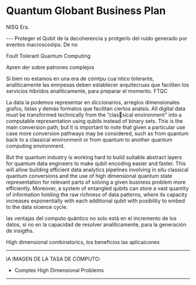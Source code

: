 # Quantum Globant Business Plan



NISQ Era.

--- Proteger el Qubit de la decoherencia y protgerlo del ruido generado por eventos macroscoóips. De no 

Foult Tolerant Quantum Computing 


Apren der sobre patrones complejos

Si bien  no estamos en una era de cómtpu cua´ntico tolerante, analiticamente las emrpesas deben establecer arquitecruas que faciliten los servicios híbridos analíticamente, para preparar el momento.
FTQC

La data la podemos representar en diccionarios, arreglos dimensionales grafos, listas y demás formatos que facilitan ciertos analsis.
All digital data must be transformed technically from the “classical environment” into a computable representation using 
qubits instead of binary sets. This is the main conversion path, 
but it is important to note that given a particular use case 
more conversion pathways may be considered, such as from 
quantum back to a classical environment or from quantum 
to another quantum computing environment.

But the quantum industry is working hard 
to build suitable abstract layers for quantum data engineers 
to make qubit encoding easier and faster. This will allow building 
efficient data analytics pipelines involving in situ classical  quantum conversions and the use of high dimensional quantum 
state representation for relevant parts of solving a given business problem more efficiently. Moreover, a system of entangled qubits can store a vast quantity of information holding 
the raw richness of data patterns, where its capacity increases 
exponentially with each additional qubit with posibility to embed to the data sicence cycle.


las ventajas del computo quántico no solo está en el incremento de los datos, si no en la capacidad de resolver analiticamente, para la generación de insigths.

High dimensional combinatorics, los beneficios  las aplicaicones


----------------------------------------------------------------
lA IMAGEN DE LA TASA DE CÓMPUTO:

- Complex High Dimensional Problems
  

----------------------------------------------------------------
